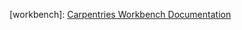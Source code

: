 <!-- 
Place links that you need to refer to multiple times across pages here. Delete
any links that you are not going to use. 
 -->

[pandoc]: https://pandoc.org/MANUAL.html
[r-markdown]: https://rmarkdown.rstudio.com/
[rstudio]: https://www.rstudio.com/
[carpentries-workbench]: https://carpentries.github.io/sandpaper-docs/

[contact]: mailto:d.theodorakis@metoffice.gov.uk

[epcc-link]: https://www.epcc.ed.ac.uk/
[ncas-link]: https://ncas.ac.uk/
[noc-link]: https://noc.ac.uk/
[uk-met-link]: https://www.metoffice.gov.uk/

[workbench]: [Carpentries Workbench Documentation](https://carpentries.github.io/sandpaper-docs)
[^archer2]: [ARCHER2](https://www.archer2.ac.uk/) is one of the UKs national supercomputing facilities.
[^archer2-codes]: [ARCHER2 code use article](https://www.archer2.ac.uk/news/2021/05/19/code-use.html)
[^fortran-standards]: [Fortran standards page on the Fortran Wiki](https://fortranwiki.org/fortran/show/Standards)

[emacs-link]: https://www.gnu.org/software/emacs/
[emacs-init-link]: https://www.gnu.org/software/emacs/manual/html_node/emacs/Init-File.html